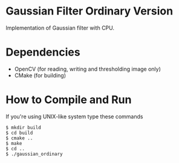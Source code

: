 # Gaussian Filter Ordinary Version
Implementation of Gaussian filter with CPU.

# Dependencies
* OpenCV (for reading, writing and thresholding image only)
* CMake (for building)

# How to Compile and Run
If you're using UNIX-like system type these commands
```
$ mkdir build
$ cd build
$ cmake ..
$ make
$ cd ..
$ ./gaussian_ordinary
```
